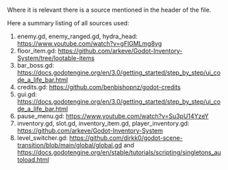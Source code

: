 Where it is relevant there is a source mentioned in the header of the file.

Here a summary listing of all sources used:


1. enemy.gd, enemy_ranged.gd, hydra_head: https://www.youtube.com/watch?v=gFlGMLmg8yg
2. floor_item.gd: https://github.com/arkeve/Godot-Inventory-System/tree/lootable-items
3. bar_boss.gd: https://docs.godotengine.org/en/3.0/getting_started/step_by_step/ui_code_a_life_bar.html
4. credits.gd: https://github.com/benbishopnz/godot-credits
5. gui.gd: https://docs.godotengine.org/en/3.0/getting_started/step_by_step/ui_code_a_life_bar.html
6. pause_menu.gd: https://www.youtube.com/watch?v=Su3pU14YzeY
7. inventory.gd, slot.gd, inventory_item.gd, player_inventory.gd: https://github.com/arkeve/Godot-Inventory-System
10. level_switcher.gd: https://github.com/dirkk0/godot-scene-transition/blob/main/global/global.gd and https://docs.godotengine.org/en/stable/tutorials/scripting/singletons_autoload.html
